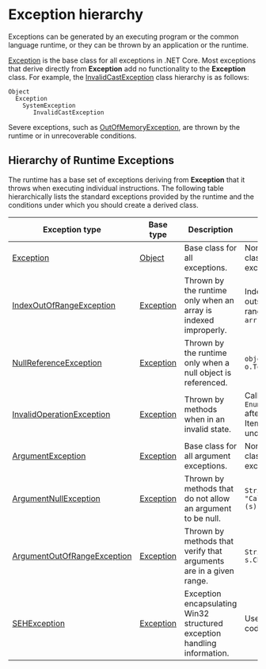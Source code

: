 # Exception hierarchy

Exceptions can be generated by an executing program or the common language runtime, or they can be thrown by an application or the runtime.

[Exception](http://dotnet.github.io/api/System.Exception.html) is the base class for all exceptions in .NET Core. Most exceptions that derive directly from **Exception** add no functionality to the **Exception** class. For example, the [InvalidCastException](http://dotnet.github.io/api/System.InvalidCastException.html) class hierarchy is as follows:

```
Object
  Exception
    SystemException
       InvalidCastException
```

Severe exceptions, such as [OutOfMemoryException](http://dotnet.github.io/api/System.OutOfMemoryException.html), are thrown by the runtime or in unrecoverable conditions.

## Hierarchy of Runtime Exceptions

The runtime has a base set of exceptions deriving from **Exception** that it throws when executing individual instructions. The following table hierarchically lists the standard exceptions provided by the runtime and the conditions under which you should create a derived class.

| Exception type | Base type | Description | Example |
| -------------- | --------- | ----------- | ------- |
| [Exception](http://dotnet.github.io/api/System.Exception.html) | [Object](http://dotnet.github.io/api/System.Object.html) | Base class for all exceptions. | None (use a derived class of this exception). |
| [IndexOutOfRangeException](http://dotnet.github.io/api/System.IndexOutOfRangeException.html) | [Exception](http://dotnet.github.io/api/System.Exception.html) | Thrown by the runtime only when an array is indexed improperly. | Indexing an array outside its valid range: `arr[arr.Length+1]` |
| [NullReferenceException](http://dotnet.github.io/api/System.NullReferenceException.html) | [Exception](http://dotnet.github.io/api/System.Exception.html) | Thrown by the runtime only when a null object is referenced. | `object o = null; o.ToString();` |
| [InvalidOperationException](http://dotnet.github.io/api/System.InvalidOperationException.html) | [Exception](http://dotnet.github.io/api/System.Exception.html) | Thrown by methods when in an invalid state. | Calling `Enumerator.GetNext()` after removing an Item from the underlying collection. |
| [ArgumentException](http://dotnet.github.io/api/System.ArgumentException.html) | [Exception](http://dotnet.github.io/api/System.Exception.html) | Base class for all argument exceptions. | None (use a derived class of this exception). |
| [ArgumentNullException](http://dotnet.github.io/api/System.ArgumentNullException.html) | [Exception](http://dotnet.github.io/api/System.Exception.html) | Thrown by methods that do not allow an argument to be null. | `String s = null; "Calculate".IndexOf (s);` |
| [ArgumentOutOfRangeException](http://dotnet.github.io/api/System.ArgumentOutOfRangeException.html) | [Exception](http://dotnet.github.io/api/System.Exception.html) | Thrown by methods that verify that arguments are in a given range. | `String s = "string"; s.Chars[9];` |
| [SEHException](http://dotnet.github.io/api/System.Runtime.InteropServices.SEHException.html) | [Exception](http://dotnet.github.io/api/System.Exception.html) | Exception encapsulating Win32 structured exception handling information. | Used in unmanaged code interop. |
